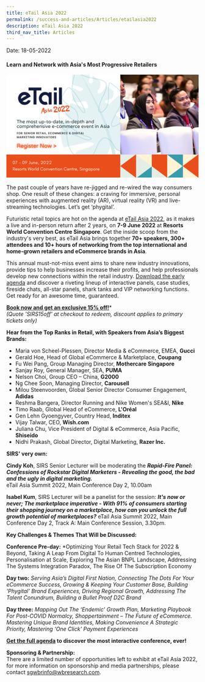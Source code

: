 ```yaml
---
title: eTail Asia 2022
permalink: /success-and-articles/Articles/etailasia2022
description: eTail Asia 2022
third_nav_title: Articles
---
```

Date: 18-05-2022

<h4>Learn and Network with Asia's Most Progressive Retailers</h4>

![eTail Asia 2022 Event Banner](/images/eTail%20Asia%202022%20Event%20Listing%20Banner.png)

The past couple of years have re-jigged and re-wired the way consumers shop. One result of these changes: a craving for immersive, personal experiences with augmented reality (AR), virtual reality (VR) and live-streaming technologies. Let’s get ‘phygital’. 

Futuristic retail topics are hot on the agenda at [eTail Asia 2022](https://etailasia.wbresearch.com/?utm_source=SIRS&utm_medium=Media%20Partner&utm_campaign=21897.010%20-%20SIRS%20event%20listing&utm_term=&utm_content=&disc=&extTreatId=7560570), as it makes a live and in-person return after 2 years, on **7-9 June 2022** at **Resorts World Convention Centre Singapore**. Get the inside scoop from the industry's very best, as eTail Asia brings together **70+ speakers, 300+ attendees and 10+ hours of networking from the top international and home-grown retailers and eCommerce brands in Asia**. 

This annual must-not-miss event aims to share new industry innovations, provide tips to help businesses increase their profits, and help professionals develop new connections within the retail industry. [Download the early agenda](https://etailasia.wbresearch.com/agenda-mc?utm_source=SIRS&utm_medium=Media%20Partner&utm_campaign=21897.010%20-%20SIRS%20event%20listing&utm_term=&utm_content=&disc=&extTreatId=7560571) and discover a riveting lineup of interactive panels, case studies, fireside chats, all-star panels, shark tanks and VIP networking functions. Get ready for an awesome time, guaranteed.

**[Book now and get an exclusive 15% off!](https://etailasia.wbresearch.com/srspricing?utm_source=SIRS&utm_medium=Media%20Partner&utm_campaign=21897.010%20-%20SIRS%20event%20listing&utm_term=&utm_content=&disc=SIRS15off&extTreatId=7560572)***
<br>*(Quote 'SIRS15off' at checkout to redeem, discount applies to primary tickets only)*


**Hear from the Top Ranks in Retail, with Speakers from Asia’s Biggest Brands:**
* Maria von Scheel-Plessen, Director Media & eCommerce, EMEA, **Gucci**
* Gerald Hoe, Head of Global eCommerce & Marketplace, **Coupang**
* Fu Wei Pang, Group Managing Director, **Mothercare Singapore**	
* Sanjay Roy, General Manager, SEA, **PUMA**	
* Nelson Choi, Group CEO – China, **G2000**
* Ng Chee Soon, Managing Director, **Carousell**
* Milou Steenvoorden, Global Senior Director Consumer Engagement, **Adidas**
* Reshma Bangera, Director Running and Nike Women's SEA&I, **Nike**
* Timo Raab, Global Head of eCommerce, **L'Oréal**
* Gen Lehn Gyoengyver, Country Head, **Inditex**
* Vijay Talwar, CEO, **Wish.com**
* Juliana Chu, Vice President of Digital & eCommerce, Asia Pacific, **Shiseido**
* Nidhi Prakash, Global Director, Digital Marketing, **Razer Inc.**

**SIRS' very own:**<br>

**Cindy Koh**, SIRS Senior Lecturer will be moderating the ***Rapid-Fire Panel: Confessions of Rockstar Digital Marketers - Revealing the good, the bad and the ugly in digital marketing.***</br> eTail Asia Summit 2022, Main Conference Day 2, 10.00am

**Isabel Kum**, SIRS Lecturer will be a panelist for the session: ***It's now or never; The marketplace imperative - With 91% of consumers starting their shopping journey on a marketplace, how can you unlock the full growth potential of marketplaces?***
eTail Asia Summit 2022, Main Conference Day 2, Track A: Main Conference Session, 3.30pm.


**Key Challenges & Themes That Will be Discussed:**

**Conference Pre-day:** *Optimizing Your Retail Tech Stack for 2022 & Beyond, Taking A Leap From Digital To Human Centred Technologies, Personalisation at Scale, Exploring The Asian BNPL Landscape, Addressing The Systems Integration Paradox, The Rise Of The Subscription Economy

**Day two:** *Serving Asia’s Digital First Nation, Connecting The Dots For Your eCommerce Success, Growing & Keeping Your Customer Base, Building ‘Phygital’ Brand Experiences, Driving Regional Growth, Addressing The Talent Conundrum, Building a Bullet Proof D2C Brand*

**Day three:** *Mapping Out The ‘Endemic’ Growth Plan, Marketing Playbook For Post-COVID Normalcy, Shoppertainment – The Future of eCommerce. Mastering Unique Brand Identities, Making Convenience A Strategic Priority, Mastering ‘One Click’ Payment Experiences*

**[Get the full agenda](https://etailasia.wbresearch.com/agenda-mc?utm_source=SIRS&utm_medium=Media%20Partner&utm_campaign=21897.010%20-%20SIRS%20event%20listing&utm_term=&utm_content=&disc=&extTreatId=7560571) to discover the most interactive conference, ever!**

**Sponsoring & Partnership:**
<br>There are a limited number of opportunities left to exhibit at eTail Asia 2022, for more information on sponsorship and media partnerships, please contact [sgwbrinfo@wbresearch.com](mailto:sgwbrinfo@wbresearch.com).